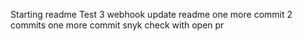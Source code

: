 Starting readme
Test 3 webhook
update readme
one more commit
2 commits
one more commit
snyk check with open pr
